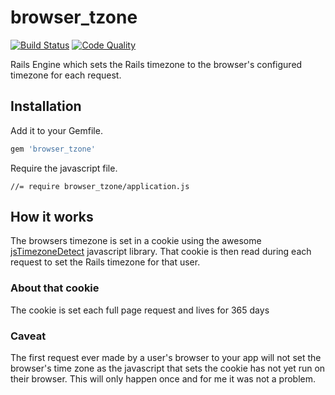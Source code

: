 # browser_tzone

[![Build Status](https://secure.travis-ci.org/kbaum/browser_tzone.png)](http://travis-ci.org/kbaum/browser_tzone)
[![Code Quality](https://codeclimate.com/badge.png)](https://codeclimate.com/github/kbaum/browser_tzone)

Rails Engine which sets the Rails timezone to the browser's configured timezone for each request. 

## Installation

Add it to your Gemfile.

```ruby
gem 'browser_tzone'
```

Require the javascript file.
```
//= require browser_tzone/application.js
```

## How it works

The browsers timezone is set in a cookie using the awesome [jsTimezoneDetect](https://bitbucket.org/pellepim/jstimezonedetect) javascript library.  That cookie is then read during each request to set the Rails timezone for that user.

### About that cookie
The cookie is set each full page request and lives for 365 days

### Caveat
The first request ever made by a user's browser to your app will not set the browser's time zone as the javascript that sets the cookie has not yet run on their browser.  This will only happen once and for me it was not a problem.  
